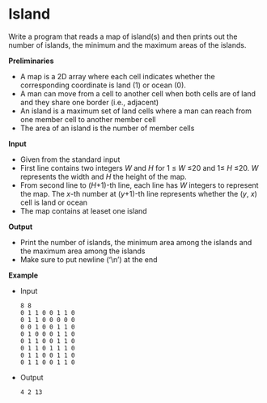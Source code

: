 # Island

Write a program that reads a map of island(s) and then prints out the number of islands, the minimum and the maximum areas of the islands.

**Preliminaries**

* A map is a 2D array where each cell indicates whether the corresponding coordinate is land (1) or ocean (0).
* A man can move from a cell to another cell when both cells are of land and they share one border (i.e., adjacent)
* An island is a maximum set of land cells where a man can reach from one member cell to another member cell
* The area of an island is the number of member cells


**Input**

* Given from the standard input
* First line contains two integers *W* and *H* for 1 ≤ *W* ≤20 and 1≤ *H* ≤20. *W* represents the width and *H* the height of the map.
* From second line to (*H*+1)-th line, each line has *W* integers to represent the map.  The *x*-th number at (*y*+1)-th line represents whether the (*y*, *x*) cell is land or ocean
* The map contains at leaset one island

**Output**

* Print the number of islands, the minimum area among the islands and the maximum area among the islands
* Make sure to put newline (‘\n’) at the end

**Example**

* Input
	```
	8 8 
	0 1 1 0 0 1 1 0
	0 1 1 0 0 0 0 0
	0 0 1 0 0 1 1 0
	0 1 0 0 0 1 1 0
	0 1 1 0 0 1 1 0
	0 1 1 0 1 1 1 0
	0 1 1 0 0 1 1 0
	0 1 1 0 0 1 1 0 
	```

* Output
	```
	4 2 13
	```
